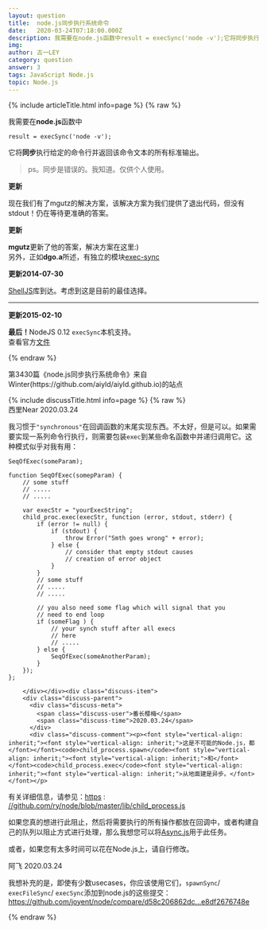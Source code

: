```yaml
---
layout: question
title:  node.js同步执行系统命令
date:   2020-03-24T07:18:00.000Z
description: 我需要在node.js函数中result = execSync('node -v');它将同步执行给定的命令行并返回该命令文本的所有标准输出。...
img: 
author: 古一LEY
category: question
answer: 3
tags: JavaScript Node.js
topic: Node.js
---
```

<div class="article-root">
  <div class="article">
    {% include articleTitle.html info=page %}
    {% raw %}
    <div class="article-content"><p><font style="vertical-align: inherit;"><font style="vertical-align: inherit;">我需要在</font></font><strong><font style="vertical-align: inherit;"><font style="vertical-align: inherit;">node.js</font></font></strong><font style="vertical-align: inherit;"><font style="vertical-align: inherit;">函数中</font></font></p>

<pre><code>result = execSync('node -v');
</code></pre>

<p><font style="vertical-align: inherit;"><font style="vertical-align: inherit;">它将</font></font><strong><font style="vertical-align: inherit;"><font style="vertical-align: inherit;">同步</font></font></strong><font style="vertical-align: inherit;"><font style="vertical-align: inherit;">执行给定的命令行并返回该命令文本的所有标准输出。</font></font></p>

<blockquote>
  <p><font style="vertical-align: inherit;"><font style="vertical-align: inherit;">ps。</font><font style="vertical-align: inherit;">同步是错误的。</font><font style="vertical-align: inherit;">我知道。</font><font style="vertical-align: inherit;">仅供个人使用。</font></font></p>
</blockquote>

<p><strong><font style="vertical-align: inherit;"><font style="vertical-align: inherit;">更新</font></font></strong></p>

<p><font style="vertical-align: inherit;"><font style="vertical-align: inherit;">现在我们有了mgutz的解决方案，该解决方案为我们提供了退出代码，但没有stdout！</font><font style="vertical-align: inherit;">仍在等待更准确的答案。</font></font></p>

<p><strong><font style="vertical-align: inherit;"><font style="vertical-align: inherit;">更新</font></font></strong></p>

<p><strong><font style="vertical-align: inherit;"><font style="vertical-align: inherit;">mgutz</font></font></strong><font style="vertical-align: inherit;"><font style="vertical-align: inherit;">更新了他的答案，解决方案在这里:) </font></font><br><font style="vertical-align: inherit;"><font style="vertical-align: inherit;">
另外，正如</font></font><strong><font style="vertical-align: inherit;"><font style="vertical-align: inherit;">dgo.a</font></font></strong><font style="vertical-align: inherit;"><font style="vertical-align: inherit;">所述，有独立的模块</font></font><a href="https://github.com/jeremyfa/node-exec-sync" rel="noreferrer"><font style="vertical-align: inherit;"><font style="vertical-align: inherit;">exec-sync</font></font></a></p>

<p><strong><font style="vertical-align: inherit;"><font style="vertical-align: inherit;">更新2014-07-30</font></font></strong></p>

<p><a href="https://github.com/arturadib/shelljs" rel="noreferrer"><font style="vertical-align: inherit;"><font style="vertical-align: inherit;">ShellJS</font></font></a><font style="vertical-align: inherit;"><font style="vertical-align: inherit;">库到达。</font><font style="vertical-align: inherit;">考虑到这是目前的最佳选择。</font></font></p>

<hr>

<p><strong><font style="vertical-align: inherit;"><font style="vertical-align: inherit;">更新2015-02-10</font></font></strong></p>

<p><strong><font style="vertical-align: inherit;"><font style="vertical-align: inherit;">最后！</font></font></strong><font style="vertical-align: inherit;"><font style="vertical-align: inherit;">NodeJS 0.12 </font></font><code>execSync</code><font style="vertical-align: inherit;"><font style="vertical-align: inherit;">本机</font><font style="vertical-align: inherit;">支持</font><font style="vertical-align: inherit;">。</font></font><br><font style="vertical-align: inherit;"><font style="vertical-align: inherit;">
查看官方</font></font><a href="http://nodejs.org/docs/v0.12.0/api/child_process.html#child_process_child_process_execsync_command_options" rel="noreferrer"><font style="vertical-align: inherit;"><font style="vertical-align: inherit;">文件</font></font></a></p></div>
    {% endraw %}
  </div>
  <p class="winter_mark">第3430篇《node.js同步执行系统命令》来自Winter(https://github.com/aiyld/aiyld.github.io)的站点</p>
  <div class="discuss-wrapper">
    {% include discussTitle.html info=page %}
    {% raw %}
    <div class="discuss-item">
        <div class="discuss-parent">
          <div class="discuss-meta">
            <span class="discuss-user">西里Near</span>
            <span class="discuss-time">2020.03.24</span>
          </div>
          <div class="discuss-comment"><p><font style="vertical-align: inherit;"><font style="vertical-align: inherit;">我习惯于</font></font><code>"synchronous"</code><font style="vertical-align: inherit;"><font style="vertical-align: inherit;">在回调函数的末尾</font><font style="vertical-align: inherit;">实现</font><font style="vertical-align: inherit;">东西。</font><font style="vertical-align: inherit;">不太好，但是可以。</font><font style="vertical-align: inherit;">如果需要实现一系列命令行执行，则需要包装</font></font><code>exec</code><font style="vertical-align: inherit;"><font style="vertical-align: inherit;">到某些命名函数中并递归调用它。</font><font style="vertical-align: inherit;">这种模式似乎对我有用：</font></font></p>

<pre><code>SeqOfExec(someParam);<font></font>
<font></font>
function SeqOfExec(somepParam) {<font></font>
    // some stuff<font></font>
    // .....<font></font>
    // .....<font></font>
<font></font>
    var execStr = "yourExecString";<font></font>
    child_proc.exec(execStr, function (error, stdout, stderr) {<font></font>
        if (error != null) {<font></font>
            if (stdout) {<font></font>
                throw Error("Smth goes wrong" + error);<font></font>
            } else {<font></font>
                // consider that empty stdout causes<font></font>
                // creation of error object<font></font>
            }<font></font>
        }<font></font>
        // some stuff<font></font>
        // .....<font></font>
        // .....<font></font>
<font></font>
        // you also need some flag which will signal that you <font></font>
        // need to end loop<font></font>
        if (someFlag ) {<font></font>
            // your synch stuff after all execs<font></font>
            // here<font></font>
            // .....<font></font>
        } else {<font></font>
            SeqOfExec(someAnotherParam);<font></font>
        }<font></font>
    });<font></font>
};<font></font>
</code></pre></div>
        </div></div><div class="discuss-item">
        <div class="discuss-parent">
          <div class="discuss-meta">
            <span class="discuss-user">番长樱梅</span>
            <span class="discuss-time">2020.03.24</span>
          </div>
          <div class="discuss-comment"><p><font style="vertical-align: inherit;"><font style="vertical-align: inherit;">这是不可能的Node.js，都</font></font><code>child_process.spawn</code><font style="vertical-align: inherit;"><font style="vertical-align: inherit;">和</font></font><code>child_process.exec</code><font style="vertical-align: inherit;"><font style="vertical-align: inherit;">从地面建是异步。</font></font></p>

<p><font style="vertical-align: inherit;"><font style="vertical-align: inherit;">有关详细信息，请参见：</font><a href="https://github.com/ry/node/blob/master/lib/child_process.js" rel="noreferrer"><font style="vertical-align: inherit;">https</font></a><font style="vertical-align: inherit;"> : </font></font><a href="https://github.com/ry/node/blob/master/lib/child_process.js" rel="noreferrer"><font style="vertical-align: inherit;"><font style="vertical-align: inherit;">//github.com/ry/node/blob/master/lib/child_process.js</font></font></a></p>

<p><font style="vertical-align: inherit;"><font style="vertical-align: inherit;">如果您真的想进行此阻止，然后将需要执行的所有操作都放在回调中，或者构建自己的队列以阻止方式进行处理，那么我想您可以将</font></font><a href="https://github.com/caolan/async/" rel="noreferrer"><font style="vertical-align: inherit;"><font style="vertical-align: inherit;">Async.js</font></font></a><font style="vertical-align: inherit;"><font style="vertical-align: inherit;">用于此任务。</font></font></p>

<p><font style="vertical-align: inherit;"><font style="vertical-align: inherit;">或者，如果您有太多时间可以花在Node.js上，请自行修改。</font></font></p></div>
        </div></div><div class="discuss-item">
        <div class="discuss-parent">
          <div class="discuss-meta">
            <span class="discuss-user">阿飞</span>
            <span class="discuss-time">2020.03.24</span>
          </div>
          <div class="discuss-comment"><p><font style="vertical-align: inherit;"><font style="vertical-align: inherit;">我想补充的是，即使有少数usecases，你应该使用它们，</font></font><code>spawnSync</code><font style="vertical-align: inherit;"><font style="vertical-align: inherit;">/ </font></font><code>execFileSync</code><font style="vertical-align: inherit;"><font style="vertical-align: inherit;">/ </font></font><code>execSync</code><font style="vertical-align: inherit;"><font style="vertical-align: inherit;">添加到node.js的这些提交：</font></font><a href="https://github.com/joyent/node/compare/d58c206862dc...e8df2676748e"><font style="vertical-align: inherit;"><font style="vertical-align: inherit;">https://github.com/joyent/node/compare/d58c206862dc...e8df2676748e</font></font></a></p></div>
        </div></div>
    {% endraw %}
  </div>
<div>
